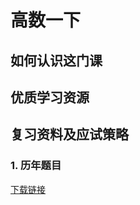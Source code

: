 # 高数一下

## 如何认识这门课

## 优质学习资源

## 复习资料及应试策略
### 1. 历年题目
[下载链接](https://hf-mirror.com/cuikq/aicompass_repo/resolve/main/%E9%AB%98%E6%95%B01%E4%B8%8B%E6%9C%9F%E6%9C%AB%E9%A2%98%E7%9B%AE.zip?download=true)

